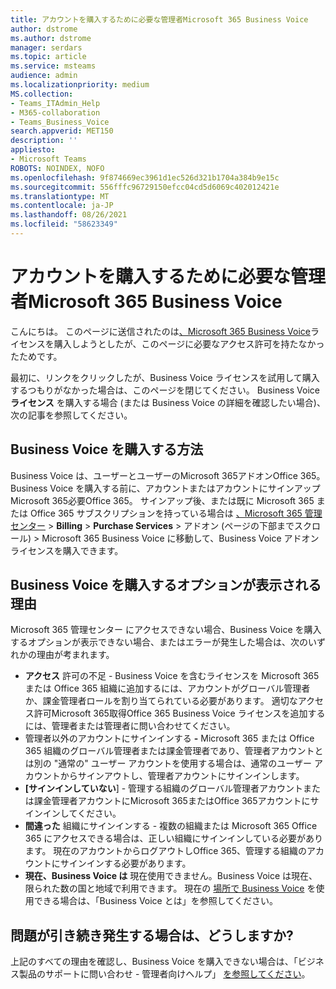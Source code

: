 ```yaml
---
title: アカウントを購入するために必要な管理者Microsoft 365 Business Voice
author: dstrome
ms.author: dstrome
manager: serdars
ms.topic: article
ms.service: msteams
audience: admin
ms.localizationpriority: medium
MS.collection:
- Teams_ITAdmin_Help
- M365-collaboration
- Teams_Business_Voice
search.appverid: MET150
description: ''
appliesto:
- Microsoft Teams
ROBOTS: NOINDEX, NOFO
ms.openlocfilehash: 9f874669ec3961d1ec526d321b1704a384b9e15c
ms.sourcegitcommit: 556fffc96729150efcc04cd5d6069c402012421e
ms.translationtype: MT
ms.contentlocale: ja-JP
ms.lasthandoff: 08/26/2021
ms.locfileid: "58623349"
---
```

# <a name="admin-permissions-needed-to-buy-microsoft-365-business-voice"></a>アカウントを購入するために必要な管理者Microsoft 365 Business Voice

こんにちは。 このページに送信されたのは[、Microsoft 365 Business Voice](../whats-business-voice.md)ライセンスを購入しようとしたが、このページに必要なアクセス許可を持たなかったためです。

最初に、リンクをクリックしたが、Business Voice ライセンスを試用して購入するつもりがなかった場合は、このページを閉じてください。 Business Voice **ライセンス** を購入する場合 (または Business Voice の詳細を確認したい場合)、次の記事を参照してください。

## <a name="how-can-i-buy-business-voice"></a>Business Voice を購入する方法

Business Voice は、ユーザーとユーザーのMicrosoft 365アドオンOffice 365。 Business Voice を購入する前に、アカウントまたはアカウントにサインアップMicrosoft 365必要Office 365。 サインアップ後、または既に Microsoft 365 または Office 365 サブスクリプションを持っている場合は [、Microsoft 365 管理センター](https://admin.microsoft.com)  >  **Billing**  >  **Purchase Services**  >  アドオン (ページの下部までスクロール) > Microsoft 365 Business Voice に移動して、Business Voice アドオン ライセンスを購入できます。

## <a name="why-dont-i-see-an-option-to-buy-business-voice"></a>Business Voice を購入するオプションが表示される理由

Microsoft 365 管理センター にアクセスできない場合、Business Voice を購入するオプションが表示できない場合、またはエラーが発生した場合は、次のいずれかの理由が考まれます。

- **アクセス** 許可の不足 - Business Voice を含むライセンスを Microsoft 365 または Office 365 組織に追加するには、アカウントがグローバル管理者か、課金管理者ロールを割り当てられている必要があります。 適切なアクセス許可Microsoft 365取得Office 365 Business Voice ライセンスを追加するには、管理者または管理者に問い合わせてください。
- 管理者以外のアカウントにサインインする **-** Microsoft 365 または Office 365 組織のグローバル管理者または課金管理者であり、管理者アカウントとは別の "通常の" ユーザー アカウントを使用する場合は、通常のユーザー アカウントからサインアウトし、管理者アカウントにサインインします。
- **[サインインしていない**] - 管理する組織のグローバル管理者アカウントまたは課金管理者アカウントにMicrosoft 365またはOffice 365アカウントにサインインしてください。
- **間違った** 組織にサインインする - 複数の組織または Microsoft 365 Office 365 にアクセスできる場合は、正しい組織にサインインしている必要があります。 現在のアカウントからログアウトしOffice 365、管理する組織のアカウントにサインインする必要があります。
- **現在、Business Voice は** 現在使用できません。Business Voice は現在、限られた数の国と地域で利用できます。 現在の [場所で Business Voice](../whats-business-voice.md) を使用できる場合は、「Business Voice とは」を参照してください。

## <a name="what-if-im-still-having-trouble"></a>問題が引き続き発生する場合は、どうしますか?

上記のすべての理由を確認し、Business Voice を購入できない場合は、「ビジネス製品のサポートに問い合わせ - 管理者向けヘルプ」 [を参照してください](/microsoft-365/admin/contact-support-for-business-products)。